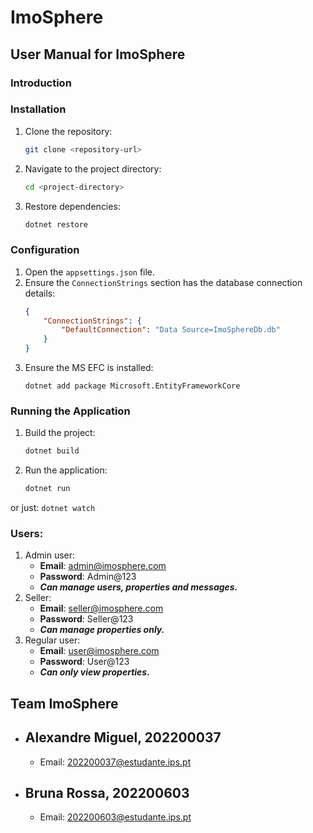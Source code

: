 # ImoSphere

## User Manual for ImoSphere

### Introduction


### Installation
1. Clone the repository:
    ```bash
    git clone <repository-url>
    ```
2. Navigate to the project directory:
    ```bash
    cd <project-directory>
    ```
3. Restore dependencies:
    ```bash
    dotnet restore
    ```

### Configuration
1. Open the `appsettings.json` file.
2. Ensure the `ConnectionStrings` section has the database connection details:
    ```json
    {
        "ConnectionStrings": {
            "DefaultConnection": "Data Source=ImoSphereDb.db"
        }
    }
    ```
3. Ensure the MS EFC is installed:
    ```
    dotnet add package Microsoft.EntityFrameworkCore
    ```

### Running the Application
1. Build the project:
    ```bash
    dotnet build
    ```
2. Run the application:
    ```bash
    dotnet run
    ```
or just:
    ```
    dotnet watch
    ```

### Users:
1. Admin user:
    - **Email**: admin@imosphere.com
    - **Password**: Admin@123
    - ***Can manage users, properties and messages.***
2. Seller:
    - **Email**: seller@imosphere.com
    - **Password**: Seller@123
    - ***Can manage properties only.***
2. Regular user:
    - **Email**: user@imosphere.com
    - **Password**: User@123
    - ***Can only view properties.***

## Team ImoSphere
- Alexandre Miguel, 202200037
    -
    - Email: 202200037@estudante.ips.pt

- Bruna Rossa, 202200603
    -
    - Email: 202200603@estudante.ips.pt
